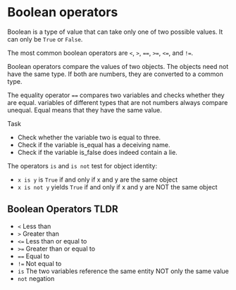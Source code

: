 # Boolean operators
Boolean is a type of value that can take only one of two possible values. It can only be ```True``` or ```False```. 

The most common boolean operators are ```<```, ```>```, ```==```, ```>=```, ```<=```, and ```!=```.

Boolean operators compare the values of two objects. The objects need not have the same type. If both are numbers, they are converted to a common type. 

The equality operator ```==``` compares two variables and checks whether they are equal. variables of different types that are not numbers always compare unequal.
Equal means that they have the same value.

Task
- Check whether the variable two is equal to three.
- Check if the variable is_equal has a deceiving name.
- Check if the variable is_false does indeed contain a lie.


The operators ```is``` and ```is not``` test for object identity: 
- ```x is y``` is ```True``` if and only if x and y are the same object
- ```x is not y``` yields ```True``` if and only if x and y are NOT the same object

## Boolean Operators TLDR
- ```<``` Less than
- ```>``` Greater than
- ```<=``` Less than or equal to
- ```>=``` Greater than or equal to
- ```==``` Equal to
- ```!=``` Not equal to
- ```is``` The two variables reference the same entity NOT only the same value
- ```not``` negation
